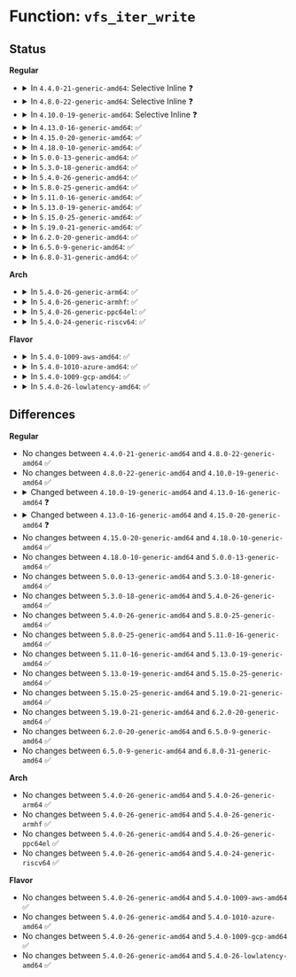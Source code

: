 # Function: <code>vfs_iter_write</code>

## Status
<b>Regular</b>
<ul>
<li>
<details>
<summary>In <code>4.4.0-21-generic-amd64</code>: Selective Inline ❓</summary>

```c
ssize_t vfs_iter_write(struct file * file, struct iov_iter * iter, loff_t * ppos)
```

```json
{
  "name": "vfs_iter_write",
  "collision_type": "Unique Global",
  "inline_type": "Selective",
  "funcs": [
    {
      "addr": 18446744071580991952,
      "name": "vfs_iter_write",
      "external": true,
      "loc": "fs/read_write.c:352",
      "file": "fs/read_write.c",
      "inline": "not declared, inlined",
      "caller_inline": [],
      "caller_func": [
        "fs/splice.c:iter_file_splice_write",
        "drivers/block/loop.c:lo_write_bvec"
      ]
    }
  ],
  "symbols": [
    {
      "addr": 18446744071580991952,
      "name": "vfs_iter_write",
      "section": ".text",
      "bind": "STB_GLOBAL",
      "size": 188
    }
  ]
}
```
</details>
</li>
<li>
<details>
<summary>In <code>4.8.0-22-generic-amd64</code>: Selective Inline ❓</summary>

```c
ssize_t vfs_iter_write(struct file * file, struct iov_iter * iter, loff_t * ppos)
```

```json
{
  "name": "vfs_iter_write",
  "collision_type": "Unique Global",
  "inline_type": "Selective",
  "funcs": [
    {
      "addr": 18446744071581148880,
      "name": "vfs_iter_write",
      "external": true,
      "loc": "fs/read_write.c:381",
      "file": "fs/read_write.c",
      "inline": "not declared, inlined",
      "caller_inline": [],
      "caller_func": [
        "fs/splice.c:iter_file_splice_write",
        "drivers/block/loop.c:lo_write_bvec"
      ]
    }
  ],
  "symbols": [
    {
      "addr": 18446744071581148880,
      "name": "vfs_iter_write",
      "section": ".text",
      "bind": "STB_GLOBAL",
      "size": 269
    }
  ]
}
```
</details>
</li>
<li>
<details>
<summary>In <code>4.10.0-19-generic-amd64</code>: Selective Inline ❓</summary>

```c
ssize_t vfs_iter_write(struct file * file, struct iov_iter * iter, loff_t * ppos)
```

```json
{
  "name": "vfs_iter_write",
  "collision_type": "Unique Global",
  "inline_type": "Selective",
  "funcs": [
    {
      "addr": 18446744071581225024,
      "name": "vfs_iter_write",
      "external": true,
      "loc": "fs/read_write.c:381",
      "file": "fs/read_write.c",
      "inline": "not declared, inlined",
      "caller_inline": [],
      "caller_func": [
        "fs/splice.c:iter_file_splice_write",
        "drivers/block/loop.c:lo_write_bvec"
      ]
    }
  ],
  "symbols": [
    {
      "addr": 18446744071581225024,
      "name": "vfs_iter_write",
      "section": ".text",
      "bind": "STB_GLOBAL",
      "size": 269
    }
  ]
}
```
</details>
</li>
<li>
<details>
<summary>In <code>4.13.0-16-generic-amd64</code>: ✅</summary>

```c
ssize_t vfs_iter_write(struct file * file, struct iov_iter * iter, loff_t * ppos, int flags)
```

```json
{
  "name": "vfs_iter_write",
  "collision_type": "Unique Global",
  "inline_type": "No",
  "funcs": [
    {
      "addr": 18446744071581275664,
      "name": "vfs_iter_write",
      "external": true,
      "loc": "fs/read_write.c:961",
      "file": "fs/read_write.c",
      "inline": "seen, unknown",
      "caller_inline": [],
      "caller_func": [
        "fs/splice.c:iter_file_splice_write",
        "drivers/block/loop.c:lo_write_bvec"
      ]
    }
  ],
  "symbols": [
    {
      "addr": 18446744071581275664,
      "name": "vfs_iter_write",
      "section": ".text",
      "bind": "STB_GLOBAL",
      "size": 35
    }
  ]
}
```
</details>
</li>
<li>
<details>
<summary>In <code>4.15.0-20-generic-amd64</code>: ✅</summary>

```c
ssize_t vfs_iter_write(struct file * file, struct iov_iter * iter, loff_t * ppos, rwf_t flags)
```

```json
{
  "name": "vfs_iter_write",
  "collision_type": "Unique Global",
  "inline_type": "No",
  "funcs": [
    {
      "addr": 18446744071581413248,
      "name": "vfs_iter_write",
      "external": true,
      "loc": "fs/read_write.c:966",
      "file": "fs/read_write.c",
      "inline": "seen, unknown",
      "caller_inline": [],
      "caller_func": [
        "fs/splice.c:iter_file_splice_write",
        "drivers/block/loop.c:lo_write_bvec"
      ]
    }
  ],
  "symbols": [
    {
      "addr": 18446744071581413248,
      "name": "vfs_iter_write",
      "section": ".text",
      "bind": "STB_GLOBAL",
      "size": 35
    }
  ]
}
```
</details>
</li>
<li>
<details>
<summary>In <code>4.18.0-10-generic-amd64</code>: ✅</summary>

```c
ssize_t vfs_iter_write(struct file * file, struct iov_iter * iter, loff_t * ppos, rwf_t flags)
```

```json
{
  "name": "vfs_iter_write",
  "collision_type": "Unique Global",
  "inline_type": "No",
  "funcs": [
    {
      "addr": 18446744071581569088,
      "name": "vfs_iter_write",
      "external": true,
      "loc": "fs/read_write.c:993",
      "file": "fs/read_write.c",
      "inline": "seen, unknown",
      "caller_inline": [],
      "caller_func": [
        "fs/splice.c:iter_file_splice_write",
        "drivers/block/loop.c:lo_write_bvec"
      ]
    }
  ],
  "symbols": [
    {
      "addr": 18446744071581569088,
      "name": "vfs_iter_write",
      "section": ".text",
      "bind": "STB_GLOBAL",
      "size": 35
    }
  ]
}
```
</details>
</li>
<li>
<details>
<summary>In <code>5.0.0-13-generic-amd64</code>: ✅</summary>

```c
ssize_t vfs_iter_write(struct file * file, struct iov_iter * iter, loff_t * ppos, rwf_t flags)
```

```json
{
  "name": "vfs_iter_write",
  "collision_type": "Unique Global",
  "inline_type": "No",
  "funcs": [
    {
      "addr": 18446744071581654720,
      "name": "vfs_iter_write",
      "external": true,
      "loc": "fs/read_write.c:990",
      "file": "fs/read_write.c",
      "inline": "seen, unknown",
      "caller_inline": [],
      "caller_func": [
        "fs/splice.c:iter_file_splice_write",
        "drivers/block/loop.c:lo_write_bvec"
      ]
    }
  ],
  "symbols": [
    {
      "addr": 18446744071581654720,
      "name": "vfs_iter_write",
      "section": ".text",
      "bind": "STB_GLOBAL",
      "size": 35
    }
  ]
}
```
</details>
</li>
<li>
<details>
<summary>In <code>5.3.0-18-generic-amd64</code>: ✅</summary>

```c
ssize_t vfs_iter_write(struct file * file, struct iov_iter * iter, loff_t * ppos, rwf_t flags)
```

```json
{
  "name": "vfs_iter_write",
  "collision_type": "Unique Global",
  "inline_type": "No",
  "funcs": [
    {
      "addr": 18446744071581772624,
      "name": "vfs_iter_write",
      "external": true,
      "loc": "fs/read_write.c:1004",
      "file": "fs/read_write.c",
      "inline": "seen, unknown",
      "caller_inline": [],
      "caller_func": [
        "fs/splice.c:iter_file_splice_write",
        "drivers/block/loop.c:lo_write_bvec"
      ]
    }
  ],
  "symbols": [
    {
      "addr": 18446744071581772624,
      "name": "vfs_iter_write",
      "section": ".text",
      "bind": "STB_GLOBAL",
      "size": 35
    }
  ]
}
```
</details>
</li>
<li>
<details>
<summary>In <code>5.4.0-26-generic-amd64</code>: ✅</summary>

```c
ssize_t vfs_iter_write(struct file * file, struct iov_iter * iter, loff_t * ppos, rwf_t flags)
```

```json
{
  "name": "vfs_iter_write",
  "collision_type": "Unique Global",
  "inline_type": "No",
  "funcs": [
    {
      "addr": 18446744071581844848,
      "name": "vfs_iter_write",
      "external": true,
      "loc": "fs/read_write.c:1004",
      "file": "fs/read_write.c",
      "inline": "seen, unknown",
      "caller_inline": [],
      "caller_func": [
        "fs/splice.c:iter_file_splice_write",
        "drivers/block/loop.c:lo_write_bvec"
      ]
    }
  ],
  "symbols": [
    {
      "addr": 18446744071581844848,
      "name": "vfs_iter_write",
      "section": ".text",
      "bind": "STB_GLOBAL",
      "size": 35
    }
  ]
}
```
</details>
</li>
<li>
<details>
<summary>In <code>5.8.0-25-generic-amd64</code>: ✅</summary>

```c
ssize_t vfs_iter_write(struct file * file, struct iov_iter * iter, loff_t * ppos, rwf_t flags)
```

```json
{
  "name": "vfs_iter_write",
  "collision_type": "Unique Global",
  "inline_type": "No",
  "funcs": [
    {
      "addr": 18446744071582069568,
      "name": "vfs_iter_write",
      "external": true,
      "loc": "fs/read_write.c:1088",
      "file": "fs/read_write.c",
      "inline": "seen, unknown",
      "caller_inline": [],
      "caller_func": [
        "fs/splice.c:iter_file_splice_write",
        "drivers/block/loop.c:lo_write_bvec"
      ]
    }
  ],
  "symbols": [
    {
      "addr": 18446744071582069568,
      "name": "vfs_iter_write",
      "section": ".text",
      "bind": "STB_GLOBAL",
      "size": 35
    }
  ]
}
```
</details>
</li>
<li>
<details>
<summary>In <code>5.11.0-16-generic-amd64</code>: ✅</summary>

```c
ssize_t vfs_iter_write(struct file * file, struct iov_iter * iter, loff_t * ppos, rwf_t flags)
```

```json
{
  "name": "vfs_iter_write",
  "collision_type": "Unique Global",
  "inline_type": "No",
  "funcs": [
    {
      "addr": 18446744071582116960,
      "name": "vfs_iter_write",
      "external": true,
      "loc": "fs/read_write.c:904",
      "file": "fs/read_write.c",
      "inline": "seen, unknown",
      "caller_inline": [],
      "caller_func": [
        "fs/splice.c:iter_file_splice_write",
        "drivers/block/loop.c:lo_write_bvec"
      ]
    }
  ],
  "symbols": [
    {
      "addr": 18446744071582116960,
      "name": "vfs_iter_write",
      "section": ".text",
      "bind": "STB_GLOBAL",
      "size": 35
    }
  ]
}
```
</details>
</li>
<li>
<details>
<summary>In <code>5.13.0-19-generic-amd64</code>: ✅</summary>

```c
ssize_t vfs_iter_write(struct file * file, struct iov_iter * iter, loff_t * ppos, rwf_t flags)
```

```json
{
  "name": "vfs_iter_write",
  "collision_type": "Unique Global",
  "inline_type": "No",
  "funcs": [
    {
      "addr": 18446744071582140064,
      "name": "vfs_iter_write",
      "external": true,
      "loc": "fs/read_write.c:902",
      "file": "fs/read_write.c",
      "inline": "seen, unknown",
      "caller_inline": [],
      "caller_func": [
        "fs/splice.c:iter_file_splice_write",
        "drivers/block/loop.c:lo_write_bvec"
      ]
    }
  ],
  "symbols": [
    {
      "addr": 18446744071582140064,
      "name": "vfs_iter_write",
      "section": ".text",
      "bind": "STB_GLOBAL",
      "size": 35
    }
  ]
}
```
</details>
</li>
<li>
<details>
<summary>In <code>5.15.0-25-generic-amd64</code>: ✅</summary>

```c
ssize_t vfs_iter_write(struct file * file, struct iov_iter * iter, loff_t * ppos, rwf_t flags)
```

```json
{
  "name": "vfs_iter_write",
  "collision_type": "Unique Global",
  "inline_type": "No",
  "funcs": [
    {
      "addr": 18446744071582458592,
      "name": "vfs_iter_write",
      "external": true,
      "loc": "fs/read_write.c:893",
      "file": "fs/read_write.c",
      "inline": "seen, unknown",
      "caller_inline": [],
      "caller_func": [
        "fs/splice.c:iter_file_splice_write",
        "drivers/block/loop.c:lo_write_bvec"
      ]
    }
  ],
  "symbols": [
    {
      "addr": 18446744071582458592,
      "name": "vfs_iter_write",
      "section": ".text",
      "bind": "STB_GLOBAL",
      "size": 35
    }
  ]
}
```
</details>
</li>
<li>
<details>
<summary>In <code>5.19.0-21-generic-amd64</code>: ✅</summary>

```c
ssize_t vfs_iter_write(struct file * file, struct iov_iter * iter, loff_t * ppos, rwf_t flags)
```

```json
{
  "name": "vfs_iter_write",
  "collision_type": "Unique Global",
  "inline_type": "No",
  "funcs": [
    {
      "addr": 18446744071582974864,
      "name": "vfs_iter_write",
      "external": true,
      "loc": "fs/read_write.c:904",
      "file": "fs/read_write.c",
      "inline": "seen, unknown",
      "caller_inline": [],
      "caller_func": [
        "fs/splice.c:iter_file_splice_write"
      ]
    }
  ],
  "symbols": [
    {
      "addr": 18446744071582974864,
      "name": "vfs_iter_write",
      "section": ".text",
      "bind": "STB_GLOBAL",
      "size": 59
    }
  ]
}
```
</details>
</li>
<li>
<details>
<summary>In <code>6.2.0-20-generic-amd64</code>: ✅</summary>

```c
ssize_t vfs_iter_write(struct file * file, struct iov_iter * iter, loff_t * ppos, rwf_t flags)
```

```json
{
  "name": "vfs_iter_write",
  "collision_type": "Unique Global",
  "inline_type": "No",
  "funcs": [
    {
      "addr": 18446744071583532832,
      "name": "vfs_iter_write",
      "external": true,
      "loc": "fs/read_write.c:897",
      "file": "fs/read_write.c",
      "inline": "seen, unknown",
      "caller_inline": [],
      "caller_func": [
        "fs/splice.c:iter_file_splice_write"
      ]
    }
  ],
  "symbols": [
    {
      "addr": 18446744071583532832,
      "name": "vfs_iter_write",
      "section": ".text",
      "bind": "STB_GLOBAL",
      "size": 59
    }
  ]
}
```
</details>
</li>
<li>
<details>
<summary>In <code>6.5.0-9-generic-amd64</code>: ✅</summary>

```c
ssize_t vfs_iter_write(struct file * file, struct iov_iter * iter, loff_t * ppos, rwf_t flags)
```

```json
{
  "name": "vfs_iter_write",
  "collision_type": "Unique Global",
  "inline_type": "No",
  "funcs": [
    {
      "addr": 18446744071583748464,
      "name": "vfs_iter_write",
      "external": true,
      "loc": "fs/read_write.c:896",
      "file": "fs/read_write.c",
      "inline": "seen, unknown",
      "caller_inline": [],
      "caller_func": [
        "fs/splice.c:iter_file_splice_write"
      ]
    }
  ],
  "symbols": [
    {
      "addr": 18446744071583748464,
      "name": "vfs_iter_write",
      "section": ".text",
      "bind": "STB_GLOBAL",
      "size": 62
    }
  ]
}
```
</details>
</li>
<li>
<details>
<summary>In <code>6.8.0-31-generic-amd64</code>: ✅</summary>

```c
ssize_t vfs_iter_write(struct file * file, struct iov_iter * iter, loff_t * ppos, rwf_t flags)
```

```json
{
  "name": "vfs_iter_write",
  "collision_type": "Unique Global",
  "inline_type": "No",
  "funcs": [
    {
      "addr": 18446744071583950736,
      "name": "vfs_iter_write",
      "external": true,
      "loc": "fs/read_write.c:873",
      "file": "fs/read_write.c",
      "inline": "seen, unknown",
      "caller_inline": [],
      "caller_func": []
    }
  ],
  "symbols": [
    {
      "addr": 18446744071583950736,
      "name": "vfs_iter_write",
      "section": ".text",
      "bind": "STB_GLOBAL",
      "size": 548
    }
  ]
}
```
</details>
</li>
</ul>
<b>Arch</b>
<ul>
<li>
<details>
<summary>In <code>5.4.0-26-generic-arm64</code>: ✅</summary>

```c
ssize_t vfs_iter_write(struct file * file, struct iov_iter * iter, loff_t * ppos, rwf_t flags)
```

```json
{
  "name": "vfs_iter_write",
  "collision_type": "Unique Global",
  "inline_type": "No",
  "funcs": [
    {
      "addr": 18446603336493309776,
      "name": "vfs_iter_write",
      "external": true,
      "loc": "fs/read_write.c:1004",
      "file": "fs/read_write.c",
      "inline": "seen, unknown",
      "caller_inline": [],
      "caller_func": [
        "fs/splice.c:iter_file_splice_write",
        "drivers/block/loop.c:lo_write_bvec"
      ]
    }
  ],
  "symbols": [
    {
      "addr": 18446603336493309776,
      "name": "vfs_iter_write",
      "section": ".text",
      "bind": "STB_GLOBAL",
      "size": 96
    }
  ]
}
```
</details>
</li>
<li>
<details>
<summary>In <code>5.4.0-26-generic-armhf</code>: ✅</summary>

```c
ssize_t vfs_iter_write(struct file * file, struct iov_iter * iter, loff_t * ppos, rwf_t flags)
```

```json
{
  "name": "vfs_iter_write",
  "collision_type": "Unique Global",
  "inline_type": "No",
  "funcs": [
    {
      "addr": 3226911572,
      "name": "vfs_iter_write",
      "external": true,
      "loc": "fs/read_write.c:1004",
      "file": "fs/read_write.c",
      "inline": "seen, unknown",
      "caller_inline": [],
      "caller_func": [
        "fs/splice.c:iter_file_splice_write",
        "drivers/block/loop.c:lo_write_bvec"
      ]
    }
  ],
  "symbols": [
    {
      "addr": 3226911572,
      "name": "vfs_iter_write",
      "section": ".text",
      "bind": "STB_GLOBAL",
      "size": 52
    }
  ]
}
```
</details>
</li>
<li>
<details>
<summary>In <code>5.4.0-26-generic-ppc64el</code>: ✅</summary>

```c
ssize_t vfs_iter_write(struct file * file, struct iov_iter * iter, loff_t * ppos, rwf_t flags)
```

```json
{
  "name": "vfs_iter_write",
  "collision_type": "Unique Global",
  "inline_type": "No",
  "funcs": [
    {
      "addr": 13835058055286850928,
      "name": "vfs_iter_write",
      "external": true,
      "loc": "fs/read_write.c:1004",
      "file": "fs/read_write.c",
      "inline": "seen, unknown",
      "caller_inline": [],
      "caller_func": [
        "fs/splice.c:iter_file_splice_write",
        "drivers/block/loop.c:lo_write_bvec",
        "drivers/block/loop.c:lo_write_bvec"
      ]
    }
  ],
  "symbols": [
    {
      "addr": 13835058055286850928,
      "name": "vfs_iter_write",
      "section": ".text",
      "bind": "STB_GLOBAL",
      "size": 44
    }
  ]
}
```
</details>
</li>
<li>
<details>
<summary>In <code>5.4.0-24-generic-riscv64</code>: ✅</summary>

```c
ssize_t vfs_iter_write(struct file * file, struct iov_iter * iter, loff_t * ppos, rwf_t flags)
```

```json
{
  "name": "vfs_iter_write",
  "collision_type": "Unique Global",
  "inline_type": "No",
  "funcs": [
    {
      "addr": 18446743936273050242,
      "name": "vfs_iter_write",
      "external": true,
      "loc": "fs/read_write.c:1004",
      "file": "fs/read_write.c",
      "inline": "seen, unknown",
      "caller_inline": [],
      "caller_func": [
        "fs/splice.c:iter_file_splice_write",
        "drivers/block/loop.c:lo_write_bvec"
      ]
    }
  ],
  "symbols": [
    {
      "addr": 18446743936273050242,
      "name": "vfs_iter_write",
      "section": ".text",
      "bind": "STB_GLOBAL",
      "size": 76
    }
  ]
}
```
</details>
</li>
</ul>
<b>Flavor</b>
<ul>
<li>
<details>
<summary>In <code>5.4.0-1009-aws-amd64</code>: ✅</summary>

```c
ssize_t vfs_iter_write(struct file * file, struct iov_iter * iter, loff_t * ppos, rwf_t flags)
```

```json
{
  "name": "vfs_iter_write",
  "collision_type": "Unique Global",
  "inline_type": "No",
  "funcs": [
    {
      "addr": 18446744071581813584,
      "name": "vfs_iter_write",
      "external": true,
      "loc": "fs/read_write.c:1004",
      "file": "fs/read_write.c",
      "inline": "seen, unknown",
      "caller_inline": [],
      "caller_func": [
        "fs/splice.c:iter_file_splice_write",
        "drivers/block/loop.c:lo_write_bvec"
      ]
    }
  ],
  "symbols": [
    {
      "addr": 18446744071581813584,
      "name": "vfs_iter_write",
      "section": ".text",
      "bind": "STB_GLOBAL",
      "size": 35
    }
  ]
}
```
</details>
</li>
<li>
<details>
<summary>In <code>5.4.0-1010-azure-amd64</code>: ✅</summary>

```c
ssize_t vfs_iter_write(struct file * file, struct iov_iter * iter, loff_t * ppos, rwf_t flags)
```

```json
{
  "name": "vfs_iter_write",
  "collision_type": "Unique Global",
  "inline_type": "No",
  "funcs": [
    {
      "addr": 18446744071581751248,
      "name": "vfs_iter_write",
      "external": true,
      "loc": "fs/read_write.c:1004",
      "file": "fs/read_write.c",
      "inline": "seen, unknown",
      "caller_inline": [],
      "caller_func": [
        "fs/splice.c:iter_file_splice_write",
        "drivers/block/loop.c:lo_write_bvec"
      ]
    }
  ],
  "symbols": [
    {
      "addr": 18446744071581751248,
      "name": "vfs_iter_write",
      "section": ".text",
      "bind": "STB_GLOBAL",
      "size": 35
    }
  ]
}
```
</details>
</li>
<li>
<details>
<summary>In <code>5.4.0-1009-gcp-amd64</code>: ✅</summary>

```c
ssize_t vfs_iter_write(struct file * file, struct iov_iter * iter, loff_t * ppos, rwf_t flags)
```

```json
{
  "name": "vfs_iter_write",
  "collision_type": "Unique Global",
  "inline_type": "No",
  "funcs": [
    {
      "addr": 18446744071581804896,
      "name": "vfs_iter_write",
      "external": true,
      "loc": "fs/read_write.c:1004",
      "file": "fs/read_write.c",
      "inline": "seen, unknown",
      "caller_inline": [],
      "caller_func": [
        "fs/splice.c:iter_file_splice_write",
        "drivers/block/loop.c:lo_write_bvec"
      ]
    }
  ],
  "symbols": [
    {
      "addr": 18446744071581804896,
      "name": "vfs_iter_write",
      "section": ".text",
      "bind": "STB_GLOBAL",
      "size": 35
    }
  ]
}
```
</details>
</li>
<li>
<details>
<summary>In <code>5.4.0-26-lowlatency-amd64</code>: ✅</summary>

```c
ssize_t vfs_iter_write(struct file * file, struct iov_iter * iter, loff_t * ppos, rwf_t flags)
```

```json
{
  "name": "vfs_iter_write",
  "collision_type": "Unique Global",
  "inline_type": "No",
  "funcs": [
    {
      "addr": 18446744071581874112,
      "name": "vfs_iter_write",
      "external": true,
      "loc": "fs/read_write.c:1004",
      "file": "fs/read_write.c",
      "inline": "seen, unknown",
      "caller_inline": [],
      "caller_func": [
        "fs/splice.c:iter_file_splice_write",
        "drivers/block/loop.c:lo_write_bvec"
      ]
    }
  ],
  "symbols": [
    {
      "addr": 18446744071581874112,
      "name": "vfs_iter_write",
      "section": ".text",
      "bind": "STB_GLOBAL",
      "size": 35
    }
  ]
}
```
</details>
</li>
</ul>

## Differences
<b>Regular</b>
<ul>
<li>
No changes between <code>4.4.0-21-generic-amd64</code> and <code>4.8.0-22-generic-amd64</code> ✅
</li>
<li>
No changes between <code>4.8.0-22-generic-amd64</code> and <code>4.10.0-19-generic-amd64</code> ✅
</li>
<li>
<details>
<summary>Changed between <code>4.10.0-19-generic-amd64</code> and <code>4.13.0-16-generic-amd64</code> ❓</summary>
<ul>
<li>
<b>Param added. </b>
<code>int flags</code>
</li>
</ul>
</details>
</li>
<li>
<details>
<summary>Changed between <code>4.13.0-16-generic-amd64</code> and <code>4.15.0-20-generic-amd64</code> ❓</summary>
<ul>
<li>
<b>Param type changed. </b>
<code>int flags</code> ➡️ <code>rwf_t flags</code>
</li>
</ul>
</details>
</li>
<li>
No changes between <code>4.15.0-20-generic-amd64</code> and <code>4.18.0-10-generic-amd64</code> ✅
</li>
<li>
No changes between <code>4.18.0-10-generic-amd64</code> and <code>5.0.0-13-generic-amd64</code> ✅
</li>
<li>
No changes between <code>5.0.0-13-generic-amd64</code> and <code>5.3.0-18-generic-amd64</code> ✅
</li>
<li>
No changes between <code>5.3.0-18-generic-amd64</code> and <code>5.4.0-26-generic-amd64</code> ✅
</li>
<li>
No changes between <code>5.4.0-26-generic-amd64</code> and <code>5.8.0-25-generic-amd64</code> ✅
</li>
<li>
No changes between <code>5.8.0-25-generic-amd64</code> and <code>5.11.0-16-generic-amd64</code> ✅
</li>
<li>
No changes between <code>5.11.0-16-generic-amd64</code> and <code>5.13.0-19-generic-amd64</code> ✅
</li>
<li>
No changes between <code>5.13.0-19-generic-amd64</code> and <code>5.15.0-25-generic-amd64</code> ✅
</li>
<li>
No changes between <code>5.15.0-25-generic-amd64</code> and <code>5.19.0-21-generic-amd64</code> ✅
</li>
<li>
No changes between <code>5.19.0-21-generic-amd64</code> and <code>6.2.0-20-generic-amd64</code> ✅
</li>
<li>
No changes between <code>6.2.0-20-generic-amd64</code> and <code>6.5.0-9-generic-amd64</code> ✅
</li>
<li>
No changes between <code>6.5.0-9-generic-amd64</code> and <code>6.8.0-31-generic-amd64</code> ✅
</li>
</ul>
<b>Arch</b>
<ul>
<li>
No changes between <code>5.4.0-26-generic-amd64</code> and <code>5.4.0-26-generic-arm64</code> ✅
</li>
<li>
No changes between <code>5.4.0-26-generic-amd64</code> and <code>5.4.0-26-generic-armhf</code> ✅
</li>
<li>
No changes between <code>5.4.0-26-generic-amd64</code> and <code>5.4.0-26-generic-ppc64el</code> ✅
</li>
<li>
No changes between <code>5.4.0-26-generic-amd64</code> and <code>5.4.0-24-generic-riscv64</code> ✅
</li>
</ul>
<b>Flavor</b>
<ul>
<li>
No changes between <code>5.4.0-26-generic-amd64</code> and <code>5.4.0-1009-aws-amd64</code> ✅
</li>
<li>
No changes between <code>5.4.0-26-generic-amd64</code> and <code>5.4.0-1010-azure-amd64</code> ✅
</li>
<li>
No changes between <code>5.4.0-26-generic-amd64</code> and <code>5.4.0-1009-gcp-amd64</code> ✅
</li>
<li>
No changes between <code>5.4.0-26-generic-amd64</code> and <code>5.4.0-26-lowlatency-amd64</code> ✅
</li>
</ul>
